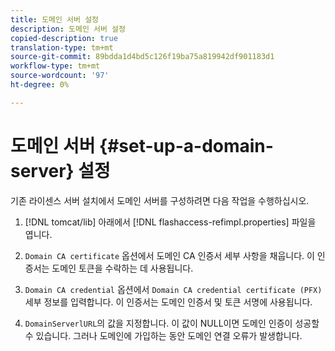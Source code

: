 ```yaml
---
title: 도메인 서버 설정
description: 도메인 서버 설정
copied-description: true
translation-type: tm+mt
source-git-commit: 89bdda1d4bd5c126f19ba75a819942df901183d1
workflow-type: tm+mt
source-wordcount: '97'
ht-degree: 0%

---
```



# 도메인 서버 {#set-up-a-domain-server} 설정

기존 라이센스 서버 설치에서 도메인 서버를 구성하려면 다음 작업을 수행하십시오.

1. [!DNL tomcat/lib] 아래에서 [!DNL flashaccess-refimpl.properties] 파일을 엽니다.

1. `Domain CA certificate` 옵션에서 도메인 CA 인증서 세부 사항을 채웁니다. 이 인증서는 도메인 토큰을 수락하는 데 사용됩니다.
1. `Domain CA credential` 옵션에서 `Domain CA credential certificate (PFX)` 세부 정보를 입력합니다. 이 인증서는 도메인 인증서 및 토큰 서명에 사용됩니다.

1. `DomainServerlURL`의 값을 지정합니다. 이 값이 NULL이면 도메인 인증이 성공할 수 있습니다. 그러나 도메인에 가입하는 동안 도메인 연결 오류가 발생합니다.

